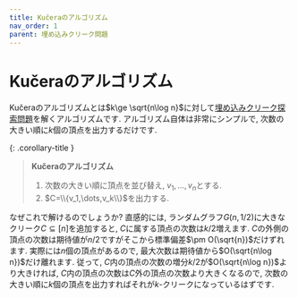 ```yaml
---
title: Kučeraのアルゴリズム
nav_order: 1
parent: 埋め込みクリーク問題
---
```

# Kučeraのアルゴリズム

Kučeraのアルゴリズムとは$k\ge \sqrt{n\log n}$に対して[埋め込みクリーク探索問題]({{site.baseurl}}/docs/planted_clique/index#埋め込みクリーク探索問題)を解くアルゴリズムです.
アルゴリズム自体は非常にシンプルで, 
次数の大きい順に$k$個の頂点を出力するだけです.

{: .corollary-title }
> **Kučeraのアルゴリズム** 
>
> 1. 次数の大きい順に頂点を並び替え, $v_1,\dots,v_n$とする.
> 2. $C=\\{v_1,\dots,v_k\\}$を出力する.

なぜこれで解けるのでしょうか?
直感的には, ランダムグラフ$G(n,1/2)$に大きなクリーク$C\subseteq [n]$を追加すると, $C$に属する頂点の次数は$k/2$増えます.
$C$の外側の頂点の次数は期待値が$n/2$ですがそこから標準偏差$\pm O(\sqrt{n})$だけずれます.
実際には$n$個の頂点があるので, 最大次数は期待値から$O(\sqrt{n\log n})$だけ離れます.
従って, $C$内の頂点の次数の増分$k/2$が$O(\sqrt{n\log n})$より大きければ, $C$内の頂点の次数は$C$外の頂点の次数より大きくなるので,
次数の大きい順に$k$個の頂点を出力すればそれが$k$-クリークになっているはずです.